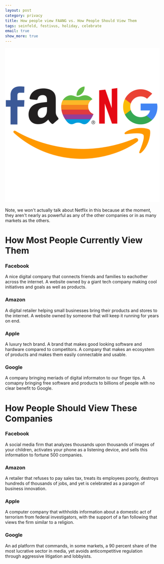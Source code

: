 ```yaml
---
layout: post
category: privacy
title: How people view FAANG vs. How People Should View Them
tags: seinfeld, festivus, holiday, celebrate
email: true
show_more: true
---
```


![faang](/assets/photos/faang.png)

Note, we won't actually talk about Netflix in this because at the moment, they aren't nearly as powerful as any of the other companies or in as many markets as the others.


# How Most People Currently View Them

### Facebook

A nice digital company that connects friends and families to eachother across the internet. A website owned by a giant tech company making cool initiatives and goals as well as products.

### Amazon

A digital retailer helping small businesses bring their products and stores to the internet. A website owned by someone that will keep it running for years on end.

### Apple

A luxury tech brand. A brand that makes good looking software and hardware compared to competitors. A company that makes an ecosystem of products and makes them easily connectable and usable.

### Google

A company bringing meriads of digital informaton to our finger tips. A comapny bringing free software and products to billions of people with no clear benefit to Google.

# How People Should View These Companies

### Facebook

A social media firm that analyzes thousands upon thousands of images of your children, activates your phone as a listening device, and sells this information to fortune 500 companies.

### Amazon

A retailer that refuses to pay sales tax, treats its employees poorly, destroys hundreds of thousands of jobs, and yet is celebrated as a paragon of business innovation.

### Apple

A computer company that withholds information about a domestic act of terrorism from federal investigators, with the support of a fan following that views the firm similar to a religion.

### Google

An ad platform that commands, in some markets, a 90 percent share of the most lucrative sector in media, yet avoids anticompetitive regulation through aggressive litigation and lobbyists.
